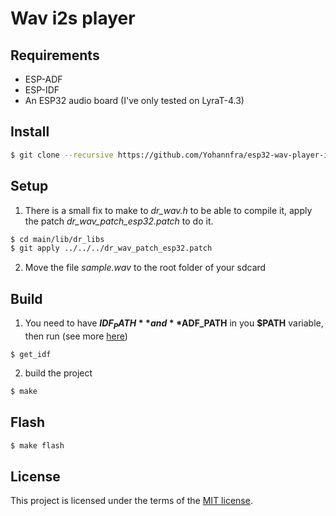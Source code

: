 # Wav i2s player

## Requirements

- ESP-ADF
- ESP-IDF
- An ESP32 audio board (I've only tested on LyraT-4.3)

## Install

```bash
$ git clone --recursive https://github.com/Yohannfra/esp32-wav-player-i2s
```

## Setup

1. There is a small fix to make to *dr_wav.h* to be able to compile it, apply the patch *dr_wav_patch_esp32.patch* to do it.

```bash
$ cd main/lib/dr_libs
$ git apply ../../../dr_wav_patch_esp32.patch
```

2. Move the file *sample.wav* to the root folder of your sdcard

## Build

1. You need to have **$IDF_PATH** and **$ADF_PATH** in you **$PATH** variable, then run (see more [here](https://docs.espressif.com/projects/esp-idf/en/latest/esp32/get-started/index.html#step-4-set-up-the-environment-variables))
```
$ get_idf
```

2. build the project
```bash
$ make
```

## Flash
```bash
$ make flash
```

## License

This project is licensed under the terms of the [MIT license](./LICENSE).
